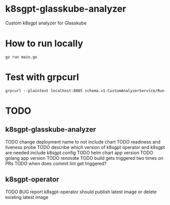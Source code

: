 # k8sgpt-glasskube-analyzer
Custom k8sgpt analyzer for Glasskube

# How to run locally

```
go run main.go
```

# Test with grpcurl

```
grpcurl --plaintext localhost:8085 schema.v1.CustomAnalyzerService/Run
```

# TODO

## k8sgpt-glasskube-analyzer
TODO change deployment name to not include chart
TODO readiness and liveness probe
TODO describe which version of k8sgpt operator and k8sgpt are needed
  include k8sgpt config
TODO helm chart app version
TODO golang app version
TODO renovate
TODO build gets triggered two times on PRs
TODO when does commit lint get triggered?

## k8sgpt-operator
TODO BUG report k8sgpt-operator should publish latest image or delete existing latest image